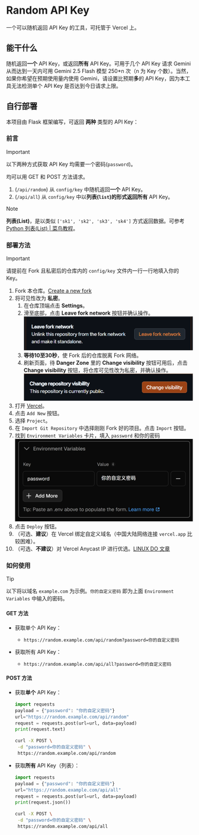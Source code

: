 # Random API Key

一个可以随机返回 API Key 的工具，可托管于 Vercel 上。

## 能干什么

随机返回**一个** API Key，或返回**所有** API Key。可用于几个 API Key 请求 Gemini 从而达到一天内可用 Gemini 2.5 Flash 模型 250*n 次（n 为 Key 个数）。当然，如果你希望在预期使用量内使用 Gemini，请设置比预期**多**的 API Key，因为本工具无法检测单个 API Key 是否达到今日请求上限。


## 自行部署

本项目由 Flask 框架编写，可返回 **两种** 类型的 API Key：

### 前言
> [!IMPORTANT]
> 以下两种方式获取 API Key 均需要一个密码(`password`)。
>
> 均可以用 GET 和 POST 方法请求。

1. (`/api/random`) 从 `config/key` 中随机返回**一个** API Key。
2. (`/api/all`) 从 `config/key` 中以**列表(`list`)**的形式返回**所有** API Key。

> [!NOTE]
> **列表(List)**，是以类似 `['sk1', 'sk2', 'sk3', 'sk4']` 方式返回数据。可参考 [Python 列表(List) | 菜鸟教程](https://www.runoob.com/python/python-lists.html])。

### 部署方法

> [!IMPORTANT]
> 请提前在 Fork 且私密后的仓库内的 `config/key` 文件内一行一行地填入你的 Key。

1. Fork 本仓库。[Create a new fork](https://github.com/Ad-closeNN/Random-API-Key/fork)
2. 将可见性改为 **私密**。
    1. 在仓库顶端点击 **Settings**。
    2. 滑至底部，点击 **Leave fork network** 按钮并确认操作。 ![Leave fork network](README/Leave%20fork%20network.png)
    3. **等待10至30秒**，使 Fork 后的仓库脱离 Fork 网络。
    4. 刷新页面，待 **Danger Zone** 里的 **Change visibility** 按钮可用后，点击 **Change visibility** 按钮，将仓库可见性改为私密，并确认操作。 ![Change visibility](README/Change%20visibility.png)
3. 打开 [Vercel](https://vercel.com)。
4. 点击 `Add New` 按钮。
5. 选择 `Project`。
6. 在 `Import Git Repository` 中选择刚刚 Fork 好的项目。点击 `Import` 按钮。
7. 找到 `Environment Variables` 卡片，填入 `password` 和你的密码 ![Env_Var](README/Env_Var.png)
8. 点击 `Deploy` 按钮。
9. （可选、**建议**）在 Vercel 绑定自定义域名（中国大陆网络连接 `vercel.app` 比较困难）。
10. （可选、**不建议**）对 Vercel Anycast IP 进行优选。[LINUX DO 文章](https://linux.do/t/topic/128871)

### 如何使用

> [!TIP]
> 以下将以域名 `example.com` 为示例。`你的自定义密码` 即为上面 `Environment Variables` 中输入的密码。

#### GET 方法

- 获取单个 API Key：
  - `https://random.example.com/api/random?password=你的自定义密码`

- 获取所有 API Key：
  - `https://random.example.com/api/all?password=你的自定义密码`

#### POST 方法

- 获取**单个** API Key：
    ```python
    import requests
    payload = {"password": "你的自定义密码"}
    url="https://random.example.com/api/random"
    request = requests.post(url=url, data=payload)
    print(request.text)

    ```
    ```bash
    curl -X POST \
     -d "password=你的自定义密码" \
     https://random.example.com/api/random
    ```

- 获取**所有** API Key（列表）：
    ```python
    import requests
    payload = {"password": "你的自定义密码"}
    url="https://random.example.com/api/all"
    request = requests.post(url=url, data=payload)
    print(request.json())
    ```

    ```bash
    curl -X POST \
     -d "password=你的自定义密码" \
     https://random.example.com/api/all
    ```